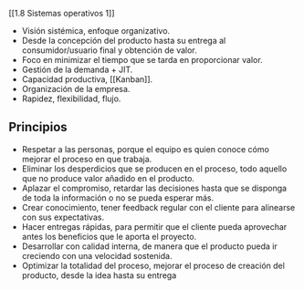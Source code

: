 [[1.8 Sistemas operativos 1]]

- Visión sistémica, enfoque organizativo.
- Desde Ia concepción del producto hasta su entrega al consumidor/usuario final y obtención de valor.
- Foco en minimizar el tiempo que se tarda en proporcionar valor.
- Gestión de la demanda + JIT.
- Capacidad productiva, [[Kanban]].
- Organización de la empresa.
- Rapidez, flexibilidad, flujo.

## Principios

- Respetar a las personas, porque el equipo es quien conoce cómo mejorar el proceso en que trabaja.
- Eliminar los desperdicios que se producen en el proceso, todo aquello que no produce valor añadido en el producto.
- Aplazar el compromiso, retardar las decisiones hasta que se disponga de toda la información o no se pueda esperar más.
- Crear conocimiento, tener feedback regular con el cliente para alinearse con sus expectativas.
- Hacer entregas rápidas, para permitir que el cliente pueda aprovechar antes los beneficios que le aporta el proyecto.
- Desarrollar con calidad interna, de manera que el producto pueda ir creciendo con una velocidad sostenida.
- Optimizar la totalidad del proceso, mejorar el proceso de creación del producto, desde la idea hasta su entrega
